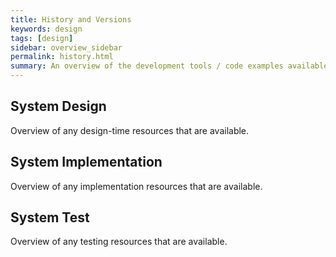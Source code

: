 ```yaml
---
title: History and Versions
keywords: design
tags: [design]
sidebar: overview_sidebar
permalink: history.html
summary: An overview of the development tools / code examples available to help develop provider and consumder systems.
---
```


## System Design ##

Overview of any design-time resources that are available.

## System Implementation ##

Overview of any implementation resources that are available.

## System Test ##

Overview of any testing resources that are available.
